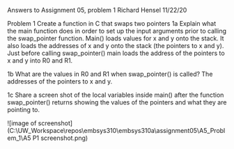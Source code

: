 Answers to Assignment 05, problem 1
Richard Hensel
11/22/20

Problem 1  Create a function in C that swaps two pointers
1a Explain what the main function does in order to set up the input arguments prior to calling the swap_pointer function.
Main() loads values for x and y onto the stack.  It also loads the addresses of x and y onto the stack (the pointers to x and y).  Just before calling swap_pointer() main loads the address of the pointers to x and y into R0 and R1.

1b What are the values in R0 and R1 when swap_pointer() is called?
The addresses of the pointers to x and y.

1c  Share a screen shot of the local variables inside main() after the function swap_pointer() returns showing the values of the pointers and what they are pointing to.

![image of screenshot](C:\UW_Workspace\repos\embsys310\embsys310a\assignment05\A5_Problem_1\A5 P1 screenshot.png)
